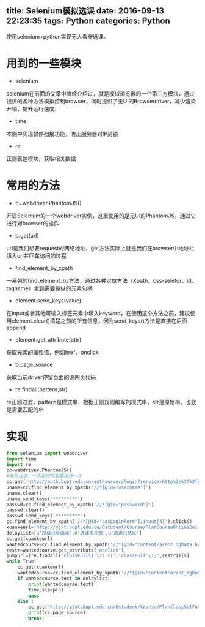 title: Selenium模拟选课
date: 2016-09-13 22:23:35
tags: Python
categories: Python 
---

使用selenium+python实现无人看守选课。

# 用到的一些模块 #

- selenium

selenium在前面的文章中曾经介绍过，就是模拟浏览器的一个第三方模块，通过提供的各种方法模拟控制browser，同时提供了无UI的Browserdriver，减少渲染开销，提升运行速度.

- time

本例中实现暂停扫描功能，防止服务器对IP封锁

- re

正则表达模块，获取相关数据
<!--more-->

# 常用的方法 #

- b=webdriver.PhantomJS()

开启Selenium的一个webdriver实例，这里使用的是无UI的PhantomJS，通过它进行对browser的操作

- b.get(url)

url是我们想要request的网络地址，get方法实际上就是我们在browser中地址栏填入url并回车访问的过程


- find_element_by_xpath

一系列的find_element_by方法，通过各种定位方法（Xpath、css-seletor、id、tagname）拿到需要操纵的元素句柄


- element.send_keys(value)

在input或者其他可输入标签元素中填入keyword，在使用这个方法之前，建议使用element.clear()清楚之前的所有信息，因为send_keys()方法是直接在后面append

- element.get_attribute(attr)

获取元素的属性值，例如href、onclick


- b.page_source

获取当前driver停留页面的源网页代码


- re.findall(pattern,str)

re正则过滤，pattern是模式串，根据正则规则编写的模式串，str是原始串，也就是需要匹配的串


# 实现 #

```python
from selenium import webdriver
import time
import re
cc=webdriver.PhantomJS()
#身份认证，一次运行只需要运行一次
cc.get('http://auth.bupt.edu.cn/authserver/login?service=http%3a%2f%2fyjxt.bupt.edu.cn%2fULogin.aspx')
uname=cc.find_element_by_xpath('//*[@id="username"]')
uname.clear()
uname.send_keys('*********')
passwd=cc.find_element_by_xpath('//*[@id="password"]')
passwd.clear()
passwd.send_keys('*********')
cc.find_element_by_xpath('//*[@id="casLoginForm"]/input[4]').click()
xuankeurl='http://yjxt.bupt.edu.cn/Gstudent/Course/PlanCourseOnlineSel.aspx?EID=9kWb0OKGTBF2KzmBt5QNDZLXYu1Fldi6xwxV6Yb1wPA1TrsnKBRXgg==&UID=2016111552'
delaylist=[u'班级已全选满',u'选课未开放',u'选课已结束']
cc.get(xuankeurl)
wantedcourse=cc.find_element_by_xpath('//*[@id="contentParent_dgData_hykFull_42"]')
restr=wantedcourse.get_attribute('onclick')
jumpurl=(re.findall("classFull\('\?(.+)','classFull'\);",restr))[0]
while True:
    cc.get(xuankeurl)
    wantedcourse=cc.find_element_by_xpath('//*[@id="contentParent_dgData_hykFull_42"]')
    if wantedcourse.text in delaylist:
        print(wantedcourse.text)
        time.sleep(5)
        pass
    else :
        cc.get('http://yjxt.bupt.edu.cn/Gstudent/Course/PlanClassSelFull.aspx?'+jumpurl)
        print(cc.page_source)
        break;
```